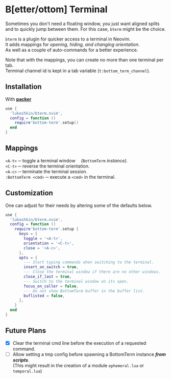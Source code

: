 # B[etter/ottom] Terminal

Sometimes you don't need a floating window, you just want aligned splits  
and to quickly jump between them. For this case, `bterm` might be the choice.

`bterm` is a plugin for quicker access to a terminal in Neovim.  
It adds mappings for _opening, hiding, and changing orientation_.  
As well as a couple of auto-commands for a better experience.

Note that with the mappings, you can create no more than one terminal per tab.  
Terminal channel id is kept in a tab variable (`t:bottom_term_channel`).


## Installation

With [**packer**](https://github.com/wbthomason/packer.nvim)

```lua
use {
  'lukoshkin/bterm.nvim',
  config = function ()
    require'bottom-term'.setup()
  end
}
```


## Mappings

`<A-t>` ─ toggle a terminal window &emsp;_(_`BottomTerm` _instance)._  
`<C-t>` ─ reverse the terminal orientation.  
`<A-c>` ─ terminate the terminal session.  
`:BottomTerm <cmd>` ─ execute a `<cmd>` in the terminal.


## Customization

One can adjust for their needs by altering some of the defaults below.

```lua
use {
  'lukoshkin/bterm.nvim',
  config = function ()
    require'bottom-term'.setup {
      keys = {
        toggle = '<A-t>',
        orientation = '<C-t>',
        close = '<A-c>',
      },
      opts = {
        --- Start typing commands when switching to the terminal.
        insert_on_switch = true,
        --- Close the terminal window if there are no other windows.
        close_if_last = true,
        --- Switch to the terminal window on its open.
        focus_on_caller = false,
        --- Do not show BottomTerm buffer in the buffer list.
        buflisted = false,
      },
    }
  end
}
```


## Future Plans

- [x] Clear the terminal cmd line before the execution of a requested command.
- [ ] Allow setting a tmp config before spawning a BottomTerm instance ***from scripts***.  
  (This might result in the creation of a module `ephemeral.lua` or `temporal.lua`)
